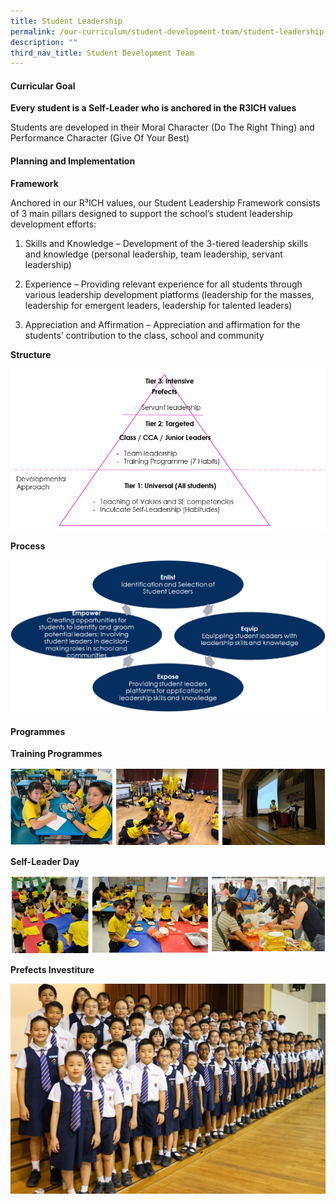 ```yaml
---
title: Student Leadership
permalink: /our-curriculum/student-development-team/student-leadership
description: ""
third_nav_title: Student Development Team
---
```

#### Curricular Goal

**Every student is a Self-Leader who is anchored in the R3ICH values**

  

Students are developed in their Moral Character (Do The Right Thing) and Performance Character (Give Of Your Best)

  

#### Planning and Implementation

**Framework**

Anchored in our R³ICH values, our Student Leadership Framework consists of 3 main pillars designed to support the school’s student leadership development efforts:

  

1. Skills and Knowledge – Development of the 3-tiered leadership skills and knowledge (personal leadership, team leadership, servant leadership)

2. Experience – Providing relevant experience for all students through various leadership development platforms (leadership for the masses, leadership for emergent leaders, leadership for talented leaders)

3. Appreciation and Affirmation – Appreciation and affirmation for the students’ contribution to the class, school and community

  

**Structure**

![Structure](/images/structure.png)

**Process**

![Process](/images/process.png)

#### Programmes

**Training Programmes**

![Training Programmes](/images/Training%20Programmes.png)

**Self-Leader Day**

![self-leader day](/images/self-leader%20day.png)

**Prefects Investiture**

![Prefects Investiture](/images/Prefects%20Investiture.jpg)